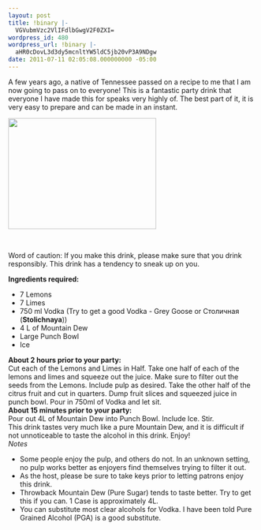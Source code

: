 ```yaml
---
layout: post
title: !binary |-
  VGVubmVzc2VlIFdlbGwgV2F0ZXI=
wordpress_id: 480
wordpress_url: !binary |-
  aHR0cDovL3d3dy5mcnltYW5ldC5jb20vP3A9NDgw
date: 2011-07-11 02:05:08.000000000 -05:00
---
```

A few years ago, a native of Tennessee passed on a recipe to me that I am now going to pass on to everyone! This is a fantastic party drink that everyone I have made this for speaks very highly of. The best part of it, it is very easy to prepare and can be made in an instant.

<a href="http://www.frymanet.com/wp-content/uploads/2011/07/Birthday-Punch08.jpg"><img class="alignleft size-medium wp-image-481" title="Birthday Punch08" src="http://www.frymanet.com/wp-content/uploads/2011/07/Birthday-Punch08-300x225.jpg" alt="" width="300" height="225" /></a>

&nbsp;

Word of caution: If you make this drink, please make sure that you drink responsibly. This drink has a tendency to sneak up on you.

<strong>Ingredients required:</strong>
<ul>
	<li>7 Lemons</li>
	<li>7 Limes</li>
	<li>750 ml Vodka (Try to get a good Vodka - Grey Goose or Столичная (<strong>Stolichnaya</strong>))</li>
	<li>4 L of Mountain Dew</li>
	<li>Large Punch Bowl</li>
	<li>Ice</li>
</ul>
<div><strong>About 2 hours prior to your party:</strong></div>
<div><strong></strong>Cut each of the Lemons and Limes in Half. Take one half of each of the lemons and limes and squeeze out the juice. Make sure to filter out the seeds from the Lemons. Include pulp as desired. Take the other half of the citrus fruit and cut in quarters. Dump fruit slices and squeezed juice in punch bowl. Pour in 750ml of Vodka and let sit.</div>
<div><strong>About 15 minutes prior to your party:</strong></div>
<div>Pour out 4L of Mountain Dew into Punch Bowl. Include Ice. Stir.</div>
<div>This drink tastes very much like a pure Mountain Dew, and it is difficult if not unnoticeable to taste the alcohol in this drink. Enjoy!</div>
<div><em>Notes</em></div>
<div>
<ul>
	<li>Some people enjoy the pulp, and others do not. In an unknown setting, no pulp works better as enjoyers find themselves trying to filter it out.</li>
	<li>As the host, please be sure to take keys prior to letting patrons enjoy this drink.</li>
	<li>Throwback Mountain Dew (Pure Sugar) tends to taste better. Try to get this if you can. 1 Case is approximately 4L.</li>
	<li>You can substitute most clear alcohols for Vodka. I have been told Pure Grained Alcohol (PGA) is a good substitute.</li>
</ul>
</div>
